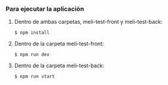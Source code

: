 ### Para ejecutar la aplicación
1. Dentro de ambas carpetas, meli-test-front y meli-test-back: 

    `$ npm install`

2. Dentro de la carpeta meli-test-front:

    `$ npm run dev`

3. Dentro de la carpeta meli-test-back:

    `$ npm run start`
